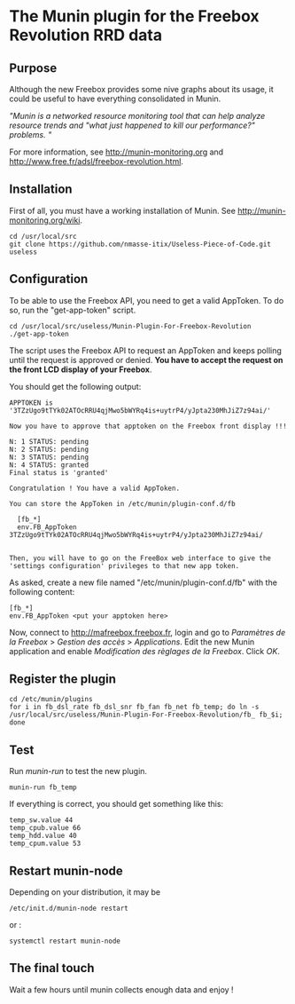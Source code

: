 # The Munin plugin for the Freebox Revolution RRD data

## Purpose

Although the new Freebox provides some nive graphs about its usage, it could be useful to have everything consolidated in Munin. 

_"Munin is a networked resource monitoring tool that can help analyze resource trends and "what just happened to kill our performance?" problems. "_

For more information, see http://munin-monitoring.org and http://www.free.fr/adsl/freebox-revolution.html.

## Installation

First of all, you must have a working installation of Munin. See http://munin-monitoring.org/wiki. 

```
cd /usr/local/src
git clone https://github.com/nmasse-itix/Useless-Piece-of-Code.git useless
```

## Configuration

To be able to use the Freebox API, you need to get a valid AppToken. To do so, run the "get-app-token" script. 

```
cd /usr/local/src/useless/Munin-Plugin-For-Freebox-Revolution
./get-app-token
```

The script uses the Freebox API to request an AppToken and keeps polling until the request is approved or denied. **You have to accept the request on the front LCD display of your Freebox**. 

You should get the following output: 

```
APPTOKEN is '3TZzUgo9tTYk02ATOcRRU4qjMwo5bWYRq4is+uytrP4/yJpta230MhJiZ7z94ai/'

Now you have to approve that apptoken on the Freebox front display !!!

N: 1 STATUS: pending
N: 2 STATUS: pending
N: 3 STATUS: pending
N: 4 STATUS: granted
Final status is 'granted'

Congratulation ! You have a valid AppToken.

You can store the AppToken in /etc/munin/plugin-conf.d/fb

  [fb_*]
  env.FB_AppToken 3TZzUgo9tTYk02ATOcRRU4qjMwo5bWYRq4is+uytrP4/yJpta230MhJiZ7z94ai/


Then, you will have to go on the FreeBox web interface to give the 'settings configuration' privileges to that new app token.
```

As asked, create a new file named "/etc/munin/plugin-conf.d/fb" with the following content: 
```
[fb_*]
env.FB_AppToken <put your apptoken here>
```

Now, connect to http://mafreebox.freebox.fr, login and go to *Paramètres de la Freebox* > *Gestion des accès* > *Applications*. 
Edit the new Munin application and enable *Modification des règlages de la Freebox*. Click *OK*.

## Register the plugin

```
cd /etc/munin/plugins
for i in fb_dsl_rate fb_dsl_snr fb_fan fb_net fb_temp; do ln -s /usr/local/src/useless/Munin-Plugin-For-Freebox-Revolution/fb_ fb_$i; done
```
## Test 

Run *munin-run* to test the new plugin.

```
munin-run fb_temp
```

If everything is correct, you should get something like this:
```
temp_sw.value 44
temp_cpub.value 66
temp_hdd.value 40
temp_cpum.value 53
```

## Restart munin-node

Depending on your distribution, it may be 
```
/etc/init.d/munin-node restart
```
or :
```
systemctl restart munin-node
```

## The final touch

Wait a few hours until munin collects enough data and enjoy !
